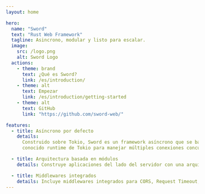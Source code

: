 ```yaml
---
layout: home

hero:
  name: "Sword"
  text: "Rust Web Framework"
  tagline: Asincrono, modular y listo para escalar.
  image:
    src: /logo.png
    alt: Sword Logo
  actions:
    - theme: brand
      text: ¿Qué es Sword?
      link: /es/introduction/
    - theme: alt
      text: Empezar
      link: /es/introduction/getting-started
    - theme: alt
      text: GitHub
      link: "https://github.com/sword-web/"

features:
  - title: Asíncrono por defecto
    details:
      Construido sobre Tokio, Sword es un framework asíncrono que se basa en el
      conocido runtime de Tokio para manejar múltiples conexiones concurrentes de manera eficiente.

  - title: Arquitectura basada en módulos
    details: Construye aplicaciones del lado del servidor con una arquitectura modular, separación de capas e inyección de dependencias.

  - title: Middlewares integrados
    details: Incluye middlewares integrados para CORS, Request Timeout, encabezados de seguridad y más.
---
```

